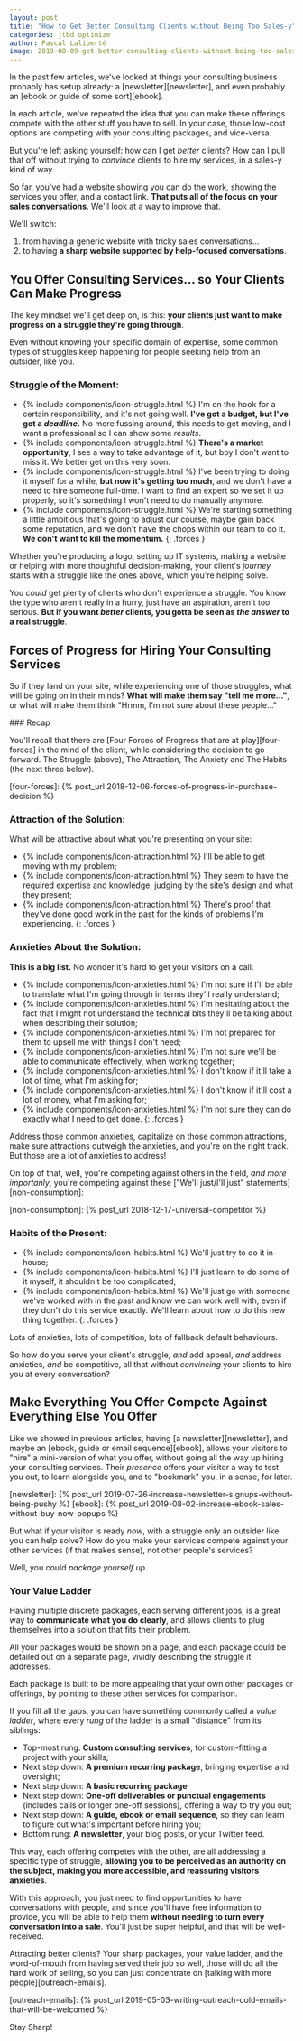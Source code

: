 ```yaml
---
layout: post
title: "How to Get Better Consulting Clients without Being Too Sales-y"
categories: jtbd optimize
author: Pascal Laliberté
image: 2019-08-09-get-better-consulting-clients-without-being-too-sales-y.jpg
---
```


In the past few articles, we've looked at things your consulting business probably has setup already: a [newsletter][newsletter], and even probably an [ebook or guide of some sort][ebook].

In each article, we've repeated the idea that you can make these offerings compete with the other stuff you have to sell. In your case, those low-cost options are competing with your consulting packages, and vice-versa.

But you're left asking yourself: how can I get _better_ clients? How can I pull that off without trying to _convince_ clients to hire my services, in a sales-y kind of way.

So far, you've had a website showing you can do the work, showing the services you offer, and a contact link. **That puts all of the focus on your sales conversations**. We'll look at a way to improve that.

We'll switch:

1. from having a generic website with tricky sales conversations...
2. to having **a sharp website supported by help-focused conversations**.

## You Offer Consulting Services... so Your Clients Can Make Progress

The key mindset we'll get deep on, is this: **your clients just want to make progress on a struggle they're going through**.

Even without knowing your specific domain of expertise, some common types of struggles keep happening for people seeking help from an outsider, like you.

### Struggle of the Moment:

* {% include components/icon-struggle.html %} I'm on the hook for a certain responsibility, and it's not going well. **I've got a budget, but I've got a _deadline_.** No more fussing around, this needs to get moving, and I want a professional so I can show some _results_.
* {% include components/icon-struggle.html %} **There's a market opportunity**, I see a way to take advantage of it, but boy I don't want to miss it. We better get on this very soon.
* {% include components/icon-struggle.html %} I've been trying to doing it myself for a while, **but now it's getting too much**, and we don't have a need to hire someone full-time. I want to find an expert so we set it up properly, so it's something I won't need to do manually anymore.
* {% include components/icon-struggle.html %} We're starting something a little ambitious that's going to adjust our course, maybe gain back some reputation, and we don't have the chops within our team to do it. **We don't want to kill the momentum.**
{: .forces }

Whether you're producing a logo, setting up IT systems, making a website or helping with more thoughtful decision-making, your client's _journey_ starts with a struggle like the ones above, which you're helping solve.

You _could_ get plenty of clients who don't experience a struggle. You know the type who aren't really in a hurry, just have an aspiration, aren't too serious. **But if you want _better_ clients, you gotta be seen as _the answer_ to a real struggle**.

## Forces of Progress for Hiring Your Consulting Services

So if they land on your site, while experiencing one of those struggles, what will be going on in their minds? **What will make them say "tell me more..."**, or what will make them think "Hrmm, I'm not sure about these people..."

<div class="primer" markdown="1">
### Recap

You'll recall that there are [Four Forces of Progress that are at play][four-forces] in the mind of the client, while considering the decision to go forward. The Struggle (above), The Attraction, The Anxiety and The Habits (the next three below).

[four-forces]: {% post_url 2018-12-06-forces-of-progress-in-purchase-decision %}
</div>

### Attraction of the Solution:

What will be attractive about what you're presenting on your site:

* {% include components/icon-attraction.html %} I'll be able to get moving with my problem;
* {% include components/icon-attraction.html %} They seem to have the required expertise and knowledge, judging by the site's design and what they present;
* {% include components/icon-attraction.html %} There's proof that they've done good work in the past for the kinds of problems I'm experiencing.
{: .forces }

### Anxieties About the Solution:

**This is a big list.** No wonder it's hard to get your visitors on a call.

* {% include components/icon-anxieties.html %} I'm not sure if I'll be able to translate what I'm going through in terms they'll really understand;
* {% include components/icon-anxieties.html %} I'm hesitating about the fact that I might not understand the technical bits they'll be talking about when describing their solution;
* {% include components/icon-anxieties.html %} I'm not prepared for them to upsell me with things I don't need;
* {% include components/icon-anxieties.html %} I'm not sure we'll be able to communicate effectively, when working together;
* {% include components/icon-anxieties.html %} I don't know if it'll take a lot of time, what I'm asking for;
* {% include components/icon-anxieties.html %} I don't know if it'll cost a lot of money, what I'm asking for;
* {% include components/icon-anxieties.html %} I'm not sure they can do exactly what I need to get done.
{: .forces }

Address those common anxieties, capitalize on those common attractions, make sure attractions outweigh the anxieties, and you're on the right track. But those are a lot of anxieties to address!

On top of that, well, you're competing against others in the field, _and more importanly_, you're competing against these ["We'll just/I'll just" statements][non-consumption]:

[non-consumption]: {% post_url 2018-12-17-universal-competitor %}

### Habits of the Present:

* {% include components/icon-habits.html %} We'll just try to do it in-house;
* {% include components/icon-habits.html %} I'll just learn to do some of it myself, it shouldn't be too complicated;
* {% include components/icon-habits.html %} We'll just go with someone we've worked with in the past and know we can work well with, even if they don't do this service exactly. We'll learn about how to do this new thing together.
{: .forces }

Lots of anxieties, lots of competition, lots of fallback default behaviours.

So how do you serve your client's struggle, _and_ add appeal, _and_ address anxieties, _and_ be competitive, all that without _convincing_ your clients to hire you at every conversation?

## Make Everything You Offer Compete Against Everything Else You Offer

Like we showed in previous articles, having [a newsletter][newsletter], and maybe an [ebook, guide or email sequence][ebook], allows your visitors to "hire" a mini-version of what you offer, without going all the way up hiring your consulting services. Their _presence_ offers your visitor a way to test you out, to learn alongside you, and to "bookmark" you, in a sense, for later.

[newsletter]: {% post_url 2019-07-26-increase-newsletter-signups-without-being-pushy %}
[ebook]: {% post_url 2019-08-02-increase-ebook-sales-without-buy-now-popups %}

But what if your visitor is ready _now_, with a struggle only an outsider like you can help solve? How do you make your services compete against your other services (if that makes sense), not other people's services?

Well, you could _package yourself up_.

### Your Value Ladder

Having multiple discrete packages, each serving different jobs, is a great way to **communicate what you do clearly**, and allows clients to plug themselves into a solution that fits their problem.

All your packages would be shown on a page, and each package could be detailed out on a separate page, vividly describing the struggle it addresses.

Each package is built to be more appealing that your own other packages or offerings, by pointing to these other services for comparison.

If you fill all the gaps, you can have something commonly called a _value ladder_, where every _rung_ of the ladder is a small "distance" from its siblings:

* Top-most rung: **Custom consulting services**, for custom-fitting a project with your skills;
* Next step down: **A premium recurring package**, bringing expertise and oversight;
* Next step down: **A basic recurring package**
* Next step down: **One-off deliverables or punctual engagements** (includes calls or longer one-off sessions), offering a way to try you out;
* Next step down: **A guide, ebook or email sequence**, so they can learn to figure out what's important before hiring you;
* Bottom rung: **A newsletter**, your blog posts, or your Twitter feed.

This way, each offering competes with the other, are all addressing a specific type of struggle, **allowing you to be perceived as an authority on the subject, making you more accessible, and reassuring visitors anxieties**.

With this approach, you just need to find opportunities to have conversations with people, and since you'll have free information to provide, you will be able to help them **without needing to turn every conversation into a sale**. You'll just be super helpful, and that will be well-received.

Attracting better clients? Your sharp packages, your value ladder, and the word-of-mouth from having served their job so well, those will do all the hard work of selling, so you can just concentrate on [talking with more people][outreach-emails].

[outreach-emails]: {% post_url 2019-05-03-writing-outreach-cold-emails-that-will-be-welcomed %}

Stay Sharp!
